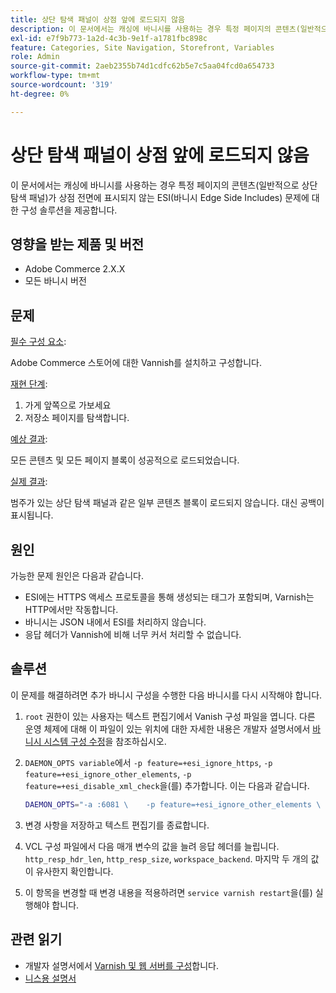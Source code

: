 ```yaml
---
title: 상단 탐색 패널이 상점 앞에 로드되지 않음
description: 이 문서에서는 캐싱에 바니시를 사용하는 경우 특정 페이지의 콘텐츠(일반적으로 상단 탐색 패널)가 상점 전면에 표시되지 않는 ESI(바니시 Edge Side Includes) 문제에 대한 구성 솔루션을 제공합니다.
exl-id: e7f9b773-1a2d-4c3b-9e1f-a1781fbc898c
feature: Categories, Site Navigation, Storefront, Variables
role: Admin
source-git-commit: 2aeb2355b74d1cdfc62b5e7c5aa04fcd0a654733
workflow-type: tm+mt
source-wordcount: '319'
ht-degree: 0%

---
```


# 상단 탐색 패널이 상점 앞에 로드되지 않음

이 문서에서는 캐싱에 바니시를 사용하는 경우 특정 페이지의 콘텐츠(일반적으로 상단 탐색 패널)가 상점 전면에 표시되지 않는 ESI(바니시 Edge Side Includes) 문제에 대한 구성 솔루션을 제공합니다.

## 영향을 받는 제품 및 버전

* Adobe Commerce 2.X.X
* 모든 바니시 버전

## 문제

<u>필수 구성 요소</u>:

Adobe Commerce 스토어에 대한 Vannish를 설치하고 구성합니다.

<u>재현 단계</u>:

1. 가게 앞쪽으로 가보세요
1. 저장소 페이지를 탐색합니다.

<u>예상 결과</u>:

모든 콘텐츠 및 모든 페이지 블록이 성공적으로 로드되었습니다.

<u>실제 결과</u>:

범주가 있는 상단 탐색 패널과 같은 일부 콘텐츠 블록이 로드되지 않습니다. 대신 공백이 표시됩니다.

## 원인

가능한 문제 원인은 다음과 같습니다.

* ESI에는 HTTPS 액세스 프로토콜을 통해 생성되는 태그가 포함되며, Varnish는 HTTP에서만 작동합니다.
* 바니시는 JSON 내에서 ESI를 처리하지 않습니다.
* 응답 헤더가 Vannish에 비해 너무 커서 처리할 수 없습니다.

## 솔루션

이 문제를 해결하려면 추가 바니시 구성을 수행한 다음 바니시를 다시 시작해야 합니다.

1. `root` 권한이 있는 사용자는 텍스트 편집기에서 Vanish 구성 파일을 엽니다. 다른 운영 체제에 대해 이 파일이 있는 위치에 대한 자세한 내용은 개발자 설명서에서 [바니시 시스템 구성 수정](https://experienceleague.adobe.com/en/docs/commerce-operations/configuration-guide/cache/config-varnish-server)을 참조하십시오.
1. `DAEMON_OPTS variable`에서 `-p feature=+esi_ignore_https`, `-p  feature=+esi_ignore_other_elements`, `-p  feature=+esi_disable_xml_check`을(를) 추가합니다. 이는 다음과 같습니다.

   ```bash
   DAEMON_OPTS="-a :6081 \    -p feature=+esi_ignore_other_elements \    -p feature=+esi_disable_xml_check \    -p feature=+esi_ignore_https \    -T localhost:6082 \    -f /etc/varnish/default.vcl \    -S /etc/varnish/secret \    -s malloc,256m"
   ```

1. 변경 사항을 저장하고 텍스트 편집기를 종료합니다.
1. VCL 구성 파일에서 다음 매개 변수의 값을 늘려 응답 헤더를 늘립니다. `http_resp_hdr_len`, `http_resp_size`, `workspace_backend`. 마지막 두 개의 값이 유사한지 확인합니다.
1. 이 항목을 변경할 때 변경 내용을 적용하려면 `service varnish restart`을(를) 실행해야 합니다.

## 관련 읽기

* 개발자 설명서에서 [Varnish 및 웹 서버를 구성](https://experienceleague.adobe.com/en/docs/commerce-operations/configuration-guide/cache/config-varnish-server)합니다.
* [니스용 설명서](https://varnish-cache.org/docs/5.1/reference/index.html)
